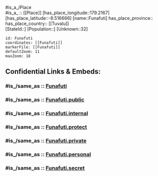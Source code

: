 ﻿---
confidential: public
isDeleted: false
location:
- -8.516666
- 179.2167
mapmarker: city
mapzoom:
- 7
- 12
SpocWebEntityId: 35952
tags:
- geo/City
type: City
---

#is_a_/Place  
#is_a_ :: [[Place]] 
[has_place_longitude::179.2167] 
[has_place_latitude::-8.516666] 
[name::Funafuti] 
has_place_province::  
has_place_country:: [[Tuvalu]]  
[StateId::] 
[Population::] 
[Unknown::32] 


```leaflet
id: Funafuti
coordinates: [[Funafuti]] 
markerFile: [[Funafuti]] 
defaultZoom: 11 
maxZoom: 18
```


## Confidential Links & Embeds: 

### #is_/same_as :: [Funafuti](/_Standards/Earth/Continent/Australasia/Tuvalu/counties~Tuvalu/Funafuti.md) 

### #is_/same_as :: [Funafuti.public](/_public/Earth/Continent/Australasia/Tuvalu/counties~Tuvalu/Funafuti.public.md) 

### #is_/same_as :: [Funafuti.internal](/_internal/Earth/Continent/Australasia/Tuvalu/counties~Tuvalu/Funafuti.internal.md) 

### #is_/same_as :: [Funafuti.protect](/_protect/Earth/Continent/Australasia/Tuvalu/counties~Tuvalu/Funafuti.protect.md) 

### #is_/same_as :: [Funafuti.private](/_private/Earth/Continent/Australasia/Tuvalu/counties~Tuvalu/Funafuti.private.md) 

### #is_/same_as :: [Funafuti.personal](/_personal/Earth/Continent/Australasia/Tuvalu/counties~Tuvalu/Funafuti.personal.md) 

### #is_/same_as :: [Funafuti.secret](/_secret/Earth/Continent/Australasia/Tuvalu/counties~Tuvalu/Funafuti.secret.md)

